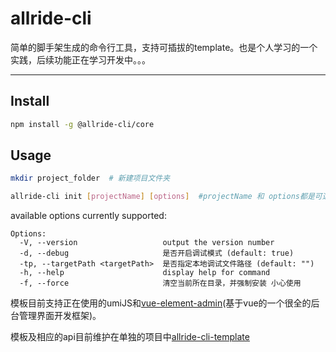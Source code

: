 # allride-cli

简单的脚手架生成的命令行工具，支持可插拔的template。也是个人学习的一个实践，后续功能正在学习开发中。。。
<hr />

##  Install
```bash
npm install -g @allride-cli/core
```

## Usage

```bash
mkdir project_folder  # 新建项目文件夹

allride-cli init [projectName] [options]  #projectName 和 options都是可选项 
```


available options currently supported:  

```
Options:
  -V, --version                   output the version number
  -d, --debug                     是否开启调试模式 (default: true)
  -tp, --targetPath <targetPath>  是否指定本地调试文件路径 (default: "")
  -h, --help                      display help for command
  -f, --force                     清空当前所在目录，并强制安装 小心使用
```

模板目前支持正在使用的umiJS和[vue-element-admin](https://github.com/PanJiaChen/vue-element-admin)(基于vue的一个很全的后台管理界面开发框架)。

模板及相应的api目前维护在单独的项目中[allride-cli-template](https://github.com/xhy279/allride-cli-template)

